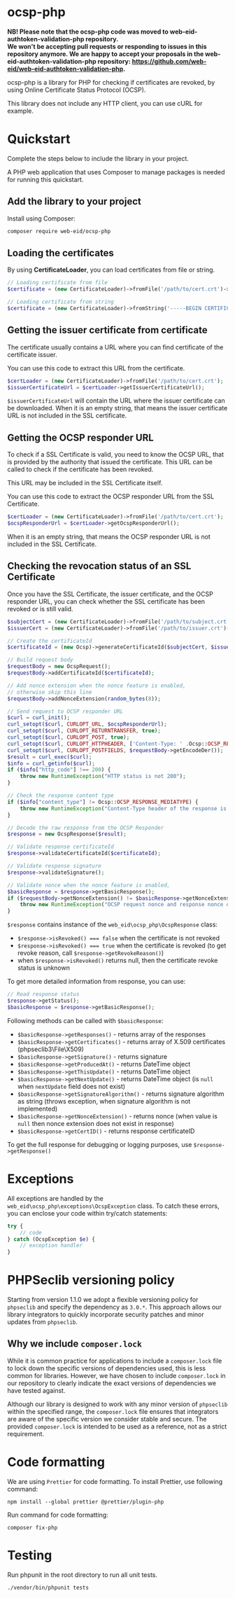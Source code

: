 # ocsp-php

**NB! Please note that the ocsp-php code was moved to web-eid-authtoken-validation-php repository.<br>
We won't be accepting pull requests or responding to issues in this repository anymore. We are happy to accept your proposals in the web-eid-authtoken-validation-php repository: https://github.com/web-eid/web-eid-authtoken-validation-php.**

ocsp-php is a library for PHP for checking if certificates are revoked, by using Online Certificate Status Protocol (OCSP).

This library does not include any HTTP client, you can use cURL for example.

# Quickstart

Complete the steps below to include the library in your project.

A PHP web application that uses Composer to manage packages is needed for running this quickstart.

## Add the library to your project

Install using Composer:

```sh
composer require web-eid/ocsp-php
```

## Loading the certificates

By using **CertificateLoader**, you can load certificates from file or string.

```php
// Loading certificate from file
$certificate = (new CertificateLoader)->fromFile('/path/to/cert.crt')->getCert();

// Loading certificate from string
$certificate = (new CertificateLoader)->fromString('-----BEGIN CERTIFICATE-----MIIEAzCCA...-----END CERTIFICATE-----')->getCert();
```

## Getting the issuer certificate from certificate

The certificate usually contains a URL where you can find certificate of the certificate issuer.

You can use this code to extract this URL from the certificate.

```php
$certLoader = (new CertificateLoader)->fromFile('/path/to/cert.crt');
$issuerCertificateUrl = $certLoader->getIssuerCertificateUrl();
```

`$issuerCertificateUrl` will contain the URL where the issuer certificate can be downloaded. When it is an empty string, that means the issuer certificate URL is not included in the SSL certificate.

## Getting the OCSP responder URL

To check if a SSL Certificate is valid, you need to know the OCSP URL, that is provided by the authority that issued the certificate. This URL can be called to check if the certificate has been revoked.

This URL may be included in the SSL Certificate itself.

You can use this code to extract the OCSP responder URL from the SSL Certificate.

```php
$certLoader = (new CertificateLoader)->fromFile('/path/to/cert.crt');
$ocspResponderUrl = $certLoader->getOcspResponderUrl();
```
When it is an empty string, that means the OCSP responder URL is not included in the SSL Certificate.

## Checking the revocation status of an SSL Certificate

Once you have the SSL Certificate, the issuer certificate, and the OCSP responder URL, you can check whether the SSL certificate has been revoked or is still valid.

```php
$subjectCert = (new CertificateLoader)->fromFile('/path/to/subject.crt')->getCert();
$issuerCert = (new CertificateLoader)->fromFile('/path/to/issuer.crt')->getCert();

// Create the certificateId
$certificateId = (new Ocsp)->generateCertificateId($subjectCert, $issuerCert);

// Build request body
$requestBody = new OcspRequest();
$requestBody->addCertificateId($certificateId);

// Add nonce extension when the nonce feature is enabled,
// otherwise skip this line
$requestBody->addNonceExtension(random_bytes(8));

// Send request to OCSP responder URL
$curl = curl_init();
curl_setopt($curl, CURLOPT_URL, $ocspResponderUrl);
curl_setopt($curl, CURLOPT_RETURNTRANSFER, true);
curl_setopt($curl, CURLOPT_POST, true);
curl_setopt($curl, CURLOPT_HTTPHEADER, ['Content-Type: ' .Ocsp::OCSP_REQUEST_MEDIATYPE]);
curl_setopt($curl, CURLOPT_POSTFIELDS, $requestBody->getEncodeDer());
$result = curl_exec($curl);
$info = curl_getinfo($curl);
if ($info["http_code"] !== 200) {
    throw new RuntimeException("HTTP status is not 200");
}

// Check the response content type
if ($info["content_type"] != Ocsp::OCSP_RESPONSE_MEDIATYPE) {
    throw new RuntimeException("Content-Type header of the response is wrong");
}

// Decode the raw response from the OCSP Responder
$response = new OcspResponse($result);

// Validate response certificateId
$response->validateCertificateId($certificateId);

// Validate response signature
$response->validateSignature();

// Validate nonce when the nonce feature is enabled,
$basicResponse = $response->getBasicResponse();
if ($requestBody->getNonceExtension() != $basicResponse->getNonceExtension()) {
    throw new RuntimeException("OCSP request nonce and response nonce do not match");
} 

```
`$response` contains instance of the `web_eid\ocsp_php\OcspResponse` class:

* `$response->isRevoked() === false` when the certificate is not revoked
* `$response->isRevoked() === true` when the certificate is revoked (to get revoke reason, call `$response->getRevokeReason()`)
* when `$response->isRevoked()` returns null, then the certificate revoke status is unknown

To get more detailed information from response, you can use:

```php
// Read response status
$response->getStatus();
$basicResponse = $response->getBasicResponse();
```

Following methods can be called with `$basicResponse`:

* `$basicResponse->getResponses()` - returns array of the responses
* `$basicResponse->getCertificates()` - returns array of X.509 certificates (phpseclib3\File\X509)
* `$basicResponse->getSignature()` - returns signature
* `$basicResponse->getProducedAt()` - returns DateTime object
* `$basicResponse->getThisUpdate()` - returns DateTime object
* `$basicResponse->getNextUpdate()` - returns DateTime object (is `null` when `nextUpdate` field does not exist)
* `$basicResponse->getSignatureAlgorithm()` - returns signature algorithm as string (throws exception, when signature algorithm is not implemented)
* `$basicResponse->getNonceExtension()` - returns nonce (when value is `null` then nonce extension does not exist in response)
* `$basicResponse->getCertID()` - returns response certificateID

To get the full response for debugging or logging purposes, use `$response->getResponse()`

# Exceptions

All exceptions are handled by the `web_eid\ocsp_php\exceptions\OcspException` class. To catch these errors, you can enclose your code within try/catch statements:

```php
try {
    // code
} catch (OcspException $e) {
    // exception handler
}
```

# PHPSeclib versioning policy

Starting from version 1.1.0 we adopt a flexible versioning policy for
`phpseclib` and specify the dependency as `3.0.*`. This approach allows our
library integrators to quickly incorporate security patches and minor updates
from `phpseclib`.

## Why we include `composer.lock`

While it is common practice for applications to include a `composer.lock` file
to lock down the specific versions of dependencies used, this is less common
for libraries. However, we have chosen to include `composer.lock` in our
repository to clearly indicate the exact versions of dependencies we have
tested against.

Although our library is designed to work with any minor version of `phpseclib`
within the specified range, the `composer.lock` file ensures that integrators
are aware of the specific version we consider stable and secure. The provided
`composer.lock` is intended to be used as a reference, not as a strict
requirement.

# Code formatting

We are using `Prettier` for code formatting. To install Prettier, use following command:

```
npm install --global prettier @prettier/plugin-php
```
Run command for code formatting:
```
composer fix-php
```

# Testing

Run phpunit in the root directory to run all unit tests.

```
./vendor/bin/phpunit tests
```

